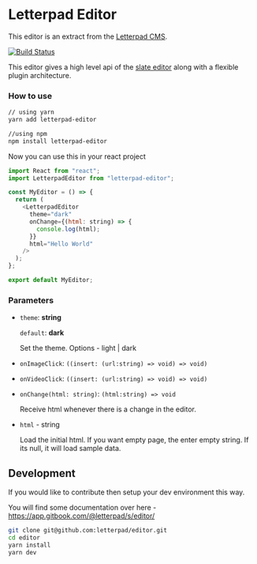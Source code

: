 # Letterpad Editor

This editor is an extract from the
[Letterpad CMS](http://github.com/letterpad/letterpad-cms).

[![Build Status](https://travis-ci.com/letterpad/editor.svg?branch=master)](https://travis-ci.com/letterpad/editor)

This editor gives a high level api of the [slate editor](https://slatejs.org) along with a flexible plugin architecture.

### How to use

```sh
// using yarn
yarn add letterpad-editor

//using npm
npm install letterpad-editor
```

Now you can use this in your react project

```js
import React from "react";
import LetterpadEditor from "letterpad-editor";

const MyEditor = () => {
  return (
    <LetterpadEditor
      theme="dark"
      onChange={(html: string) => {
        console.log(html);
      }}
      html="Hello World"
    />
  );
};

export default MyEditor;
```

### Parameters

- `theme`: **string**

  `default`: **dark**

  Set the theme. Options - light | dark

- `onImageClick`: `((insert: (url:string) => void) => void)`

- `onVideoClick`: `((insert: (url:string) => void) => void)`

- `onChange(html: string)`: `(html:string) => void`

  Receive html whenever there is a change in the editor.

- `html` - string

  Load the initial html. If you want empty page, the enter empty string. If its null, it will load sample data.

## Development

If you would like to contribute then setup your dev environment this way.

You will find some documentation over here - https://app.gitbook.com/@letterpad/s/editor/

```sh
git clone git@github.com:letterpad/editor.git
cd editor
yarn install
yarn dev
```
